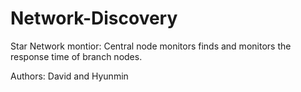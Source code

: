 # Network-Discovery

Star Network montior: Central node monitors finds and monitors the response time of branch nodes.

Authors: David and Hyunmin